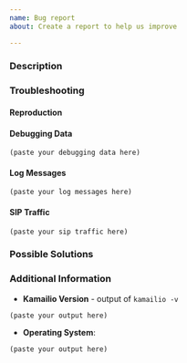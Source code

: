 ```yaml
---
name: Bug report
about: Create a report to help us improve

---
```


<!--
Kamailio Project uses GitHub Issues only for bugs in the code or feature requests. Please use this template only for bug reports.

If you have questions about using Kamailio or related to its configuration file, ask on sr-users mailing list:

  * http://lists.kamailio.org/cgi-bin/mailman/listinfo/sr-users

If you have questions about developing extensions to Kamailio or its existing C code, ask on sr-dev mailing list:

  * http://lists.kamailio.org/cgi-bin/mailman/listinfo/sr-dev

Please try to fill this template as much as possible for any issue. It helps the developers to troubleshoot the issue.

If there is no content to be filled in a section, the entire section can be removed.

You can delete the comments from the template sections when filling.

You can delete next line and everything above before submitting (it is a comment).
-->

### Description

<!--
Explain what you did, what you expected to happen, and what actually happened.
-->

### Troubleshooting

#### Reproduction

<!--
If the issue can be reproduced, describe how it can be done.
-->

#### Debugging Data

<!--
If you got a core dump, use gdb to extract troubleshooting data - full backtrace,
local variables and the list of the code at the issue location.

  gdb /path/to/kamailio /path/to/corefile
  bt full
  info locals
  list

If you are familiar with gdb, feel free to attach more of what you consider to
be relevant.
-->

```
(paste your debugging data here)
```

#### Log Messages

<!--
Check the syslog file and if there are relevant log messages printed by Kamailio, add them next, or attach to issue, or provide a link to download them (e.g., to a pastebin site).
-->

```
(paste your log messages here)
```

#### SIP Traffic

<!--
If the issue is exposed by processing specific SIP messages, grab them with ngrep or save in a pcap file, then add them next, or attach to issue, or provide a link to download them (e.g., to a pastebin site).
-->

```
(paste your sip traffic here)
```

### Possible Solutions

<!--
If you found a solution or workaround for the issue, describe it. Ideally, provide a pull request with a fix.
-->

### Additional Information

  * **Kamailio Version** - output of `kamailio -v`

```
(paste your output here)
```

* **Operating System**:

<!--
Details about the operating system, the type: Linux (e.g.,: Debian 8.4, Ubuntu 16.04, CentOS 7.1, ...), MacOS, xBSD, Solaris, ...;
Kernel details (output of `uname -a`)
-->

```
(paste your output here)
```
